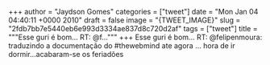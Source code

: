 
+++
author = "Jaydson Gomes"
categories = ["tweet"]
date = "Mon Jan 04 04:40:11 +0000 2010"
draft = false
image = "{TWEET_IMAGE}"
slug = "2fdb7bb7e5440eb6e993d3334ae837d8c720d2af"
tags = ["tweet"]
title = """Esse guri é bom... RT: @f..."""
+++
Esse guri é bom... RT: @felipenmoura: traduzindo a documentação do #thewebmind ate agora ... hora de ir dormir...acabaram-se os feriadões
